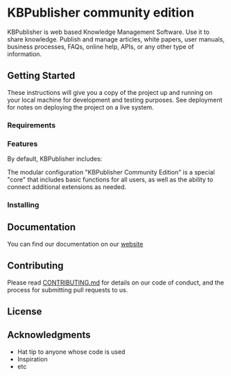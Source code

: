 # KBPublisher community edition 

KBPublisher is web based Knowledge Management Software.
Use it to share knowledge. Publish and manage articles, white papers, user manuals, business processes, FAQs, online help, APIs, or any other type of information.

## Getting Started

These instructions will give you a copy of the project up and running on
your local machine for development and testing purposes. See deployment
for notes on deploying the project on a live system.

### Requirements



### Features

By default, KBPublisher includes:

The modular configuration "KBPublisher Community Edition" is a special "core" that includes basic functions for all users, as well as the ability to connect additional extensions as needed.

### Installing



## Documentation

You can find our documentation on our
[website](https://www.kbpublisher.com/kb/user-manual-v60-1/)

## Contributing

Please read [CONTRIBUTING.md](CONTRIBUTING.md) for details on our code
of conduct, and the process for submitting pull requests to us.

## License


## Acknowledgments

  - Hat tip to anyone whose code is used
  - Inspiration
  - etc
